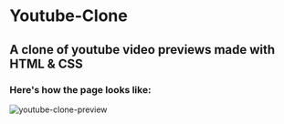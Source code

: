 # Youtube-Clone

## A clone of youtube video previews made with HTML & CSS

### Here's how the page looks like:
![youtube-clone-preview](https://user-images.githubusercontent.com/94763871/229258470-a6f2ad23-137a-4ac8-9147-47fb6d72fbc8.png)
